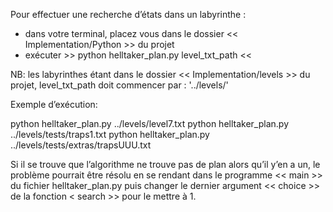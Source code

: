 

Pour effectuer une recherche d’états dans un labyrinthe :
- dans votre terminal, placez vous dans le dossier << Implementation/Python >> du projet 
- exécuter >> python helltaker_plan.py level_txt_path <<


NB: les labyrinthes étant dans le dossier << Implementation/levels >> du projet, level_txt_path doit 
commencer par : '../levels/'

Exemple d’exécution:

python helltaker_plan.py ../levels/level7.txt
python helltaker_plan.py ../levels/tests/traps1.txt
python helltaker_plan.py ../levels/tests/extras/trapsUUU.txt


Si il se trouve que l’algorithme ne trouve pas de plan alors qu’il y’en a un, le problème pourrait être 
résolu en se rendant dans le programme << main >> du fichier helltaker_plan.py puis changer le dernier 
argument << choice >> de la fonction < search >> pour le mettre à 1.

